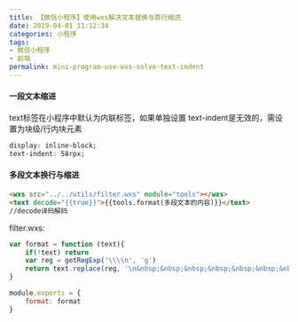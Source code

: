 ```yaml
---
title: 【微信小程序】使用wxs解决文本替换与首行缩进
date: 2019-04-01 11:12:34
categories: 小程序
tags:
- 微信小程序
- 前端
permalink: mini-program-use-wxs-solve-text-indent
---
```

#### 一段文本缩进
text标签在小程序中默认为内联标签，如果单独设置 text-indent是无效的，需设置为块级/行内块元素
```css
display: inline-block;
text-indent: 58rpx;
```
<!--more-->

#### 多段文本换行与缩进
```html
<wxs src="../../utils/filter.wxs" module="tools"></wxs>
<text decode="{{true}}">{{tools.format(多段文本的内容)}}</text>
//decode译码解码
```

filter.wxs:
```javascript
var format = function (text){
    if(!text) return
    var reg = getRegExp('\\\\n', 'g')
    return text.replace(reg, '\n&nbsp;&nbsp;&nbsp;&nbsp;&nbsp;&nbsp;&nbsp;')
}

module.exports = {
    format: format
}
```